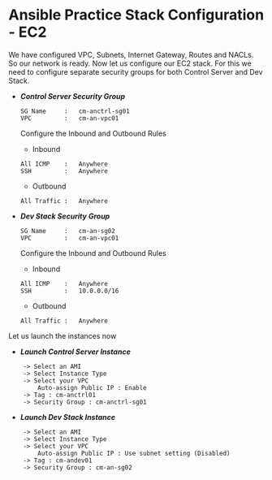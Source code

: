 # Ansible Practice Stack Configuration - EC2

We have configured VPC, Subnets, Internet Gateway, Routes and NACLs. So our network is ready. Now let us configure our EC2 stack.
For this we need to configure separate security groups for both Control Server and Dev Stack.

- ***Control Server Security Group***
	```
	SG Name		:	cm-anctrl-sg01
	VPC			:	cm-an-vpc01
	```
	Configure the Inbound and Outbound Rules
	- Inbound
	```
	All ICMP	:	Anywhere
	SSH			:	Anywhere
	```
	- Outbound
	```
	All Traffic	:	Anywhere
	```
	
- ***Dev Stack Security Group***
	```
	SG Name		:	cm-an-sg02
	VPC			:	cm-an-vpc01
	```
	Configure the Inbound and Outbound Rules
	- Inbound
	```
	All ICMP	:	Anywhere
	SSH			:	10.0.0.0/16
	```
	- Outbound
	```
	All Traffic	:	Anywhere
	```
	
Let us launch the instances now

- ***Launch Control Server Instance***
```
	-> Select an AMI
	-> Select Instance Type
	-> Select your VPC
		Auto-assign Public IP : Enable
	-> Tag : cm-anctrl01
	-> Security Group : cm-anctrl-sg01
```

- ***Launch Dev Stack Instance***
```
	-> Select an AMI
	-> Select Instance Type
	-> Select your VPC
		Auto-assign Public IP : Use subnet setting (Disabled)
	-> Tag : cm-andev01
	-> Security Group : cm-an-sg02
```